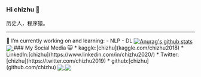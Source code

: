 ### Hi chizhu 👋
历史人，程序猿。
<hr>
🔭 I’m currently working on and learning:
  - NLP
  - DL
<a href="https://github.com/chizhu">
  <img align="center" src="https://github-readme-stats-teal.vercel.app/api?username=chizhu&show_icons=truet&include_all_commits=True&hide=contribs" alt="Anurag's github stats" />
</a>

<a href="https://github.com/chizhu">
  <!-- Change the `github-readme-stats.anuraghazra1.vercel.app` to `github-readme-stats.vercel.app`  -->
  <img align="center" src="https://github-readme-stats-teal.vercel.app/api/top-langs/?username=chizhu&layout=compact" />
</a>
### My Social Media 😺
* kaggle:[chizhu](kaggle.com/chizhu2018)
* Linkedln:[chizhu](https://www.linkedin.com/in/chizhu2020/)
* Twitter:[chizhu](https://twitter.com/chizhu2019)
* github:[chizhu](github.com/chizhu)
<a href="https://github.com/chizhu/KGQA_HLM">
  <img align="center" src="https://github-readme-stats-teal.vercel.app/api/pin/?username=chizhu&repo=KGQA_HLM&theme=tokyonight" />
</a>

<a href="https://github.com/chizhu/yiguan_sex_age_predict_1st_solution">
  <img align="center" src="https://github-readme-stats-teal.vercel.app/api/pin/?username=chizhu&repo=yiguan_sex_age_predict_1st_solution&theme=tokyonight" />
</a>



<!--
**chizhu/chizhu** is a ✨ _special_ ✨ repository because its `README.md` (this file) appears on your GitHub profile.

Here are some ideas to get you started:

- 🔭 I’m currently working on ...
- 🌱 I’m currently learning ...
- 👯 I’m looking to collaborate on ...
- 🤔 I’m looking for help with ...
- 💬 Ask me about ...
- 📫 How to reach me: ...
- 😄 Pronouns: ...
- ⚡ Fun fact: ...
-->
